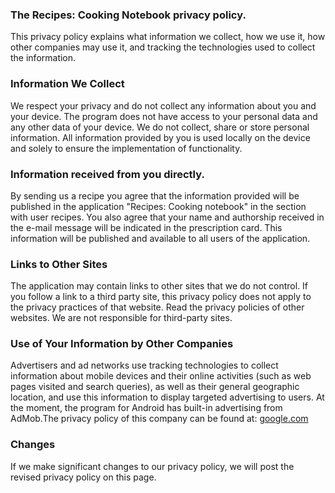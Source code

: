 <h3>The Recipes: Cooking Notebook privacy policy.</h3>

This privacy policy explains what information we collect, how we use it, how other companies may use it, and tracking the technologies used to collect the information.

<h3>Information We Collect</h3>

We respect your privacy and do not collect any information about you and your device. The program does not have access to your personal data and any other data of your device.
We do not collect, share or store personal information. All information provided by you is used locally on the device and solely to ensure the implementation of functionality.

<h3>Information received from you directly.	</h3>

By sending us a recipe you agree that the information provided will be published in the application "Recipes: Cooking notebook" in the section with user recipes. You also agree that your name and authorship received in the e-mail message will be indicated in the prescription card. This information will be published and available to all users of the application.

<h3>Links to Other Sites</h3>

The application may contain links to other sites that we do not control. If you follow a link to a third party site, this privacy policy does not apply to the privacy practices of that website. Read the privacy policies of other websites. We are not responsible for third-party sites.

<h3>Use of Your Information by Other Companies</h3>

Advertisers and ad networks use tracking technologies to collect information about mobile devices and their online activities (such as web pages visited and search queries), as well as their general geographic location, and use this information to display targeted advertising to users. At the moment, the program for Android has built-in advertising from AdMob.The privacy policy of this company can be found at: [google.com](https://www.google.com/intl/ru/policies/privacy/)

<h3>Changes</h3>

If we make significant changes to our privacy policy, we will post the revised privacy policy on this page.
